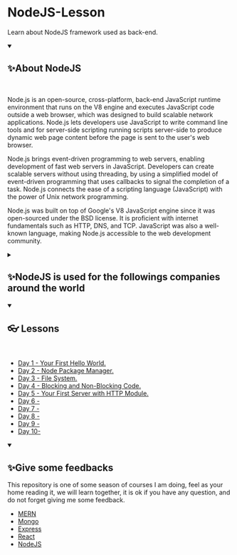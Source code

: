 # NodeJS-Lesson
Learn about NodeJS framework used as back-end.

<details open="">
  <summary><h2>✨About NodeJS</h2></summary>
  <br>
<p dir="auto">Node.js is an open-source, cross-platform, back-end JavaScript runtime environment that runs on the V8 engine and executes JavaScript code outside a web browser, which was designed to build scalable network applications. Node.js lets developers use JavaScript to write command line tools and for server-side scripting running scripts server-side to produce dynamic web page content before the page is sent to the user's web browser.

Node.js brings event-driven programming to web servers, enabling development of fast web servers in JavaScript. Developers can create scalable servers without using threading, by using a simplified model of event-driven programming that uses callbacks to signal the completion of a task. Node.js connects the ease of a scripting language (JavaScript) with the power of Unix network programming.

Node.js was built on top of Google's V8 JavaScript engine since it was open-sourced under the BSD license. It is proficient with internet fundamentals such as HTTP, DNS, and TCP. JavaScript was also a well-known language, making Node.js accessible to the web development community.
</p>
</details>


<details close="">
  <summary><h2>✨NodeJS is used for the followings companies around the world</h2></summary>
<p dir="auto">
  </br>
  <img src="https://www.techtic.com/wp-content/uploads/2021/03/top-companies-using-nodejs-in-2021.png" alt="EdwinCruz"  />
</p>
</details>

<details open="">
  <summary><h2>👓 Lessons</h2></summary>
<p dir="auto">
  </br>
  <ul>
    <li><a href="https://github.com/EdwinCruz13/NodeJS-Lesson/tree/main/Day%201">Day 1 - Your First Hello World.</a></li>
    <li><a href="https://github.com/EdwinCruz13/NodeJS-Lesson/tree/main/Day%204">Day 2 - Node Package Manager.</a></li>
    <li><a href="https://github.com/EdwinCruz13/NodeJS-Lesson/tree/main/Day%203">Day 3 - File System.</a></li>
    <li><a href="https://github.com/EdwinCruz13/NodeJS-Lesson/tree/main/Day%205">Day 4 - Blocking and Non-Blocking Code. </a></li>
    <li><a href="https://github.com/EdwinCruz13/NodeJS-Lesson/tree/main/Day%202">Day 5 - Your First Server with HTTP Module.</a></li>
    <li><a href="#">Day 6 - </a></li>
    <li><a href="#">Day 7 - </a></li>
    <li><a href="#">Day 8 - </a></li>
    <li><a href="#">Day 9 - </a></li>
    <li><a href="#">Day 10- </a></li>
  </ul>

</p>
</details>


<details open="">
  <summary><h2>✨Give some feedbacks</h2></summary>
<p dir="auto">
  This repository is one of some season of courses I am doing, feel as your home reading it, we will learn together, it is ok if you have any question, and do not forget giving me some feedback.
  </br>
  <ul>
    <li><a href="https://github.com/EdwinCruz13/MERN">MERN</a></li>
    <li><a href="#">Mongo</a></li>
    <li><a href="#">Express</a></li>
    <li><a href="#">React</a></li>
    <li><a href="https://github.com/EdwinCruz13/NodeJS-Lesson">NodeJS</a></li>
  </ul>

</p>
</details>

